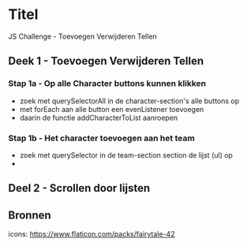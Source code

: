 # Titel
JS Challenge - Toevoegen Verwijderen Tellen

## Deek 1 - Toevoegen Verwijderen Tellen


### Stap 1a - Op alle Character buttons kunnen klikken

- zoek met querySelectorAll in de character-section's alle buttons op
- met forEach aan alle button een evenListener toevoegen
- daarin de functie addCharacterToList aanroepen

### Stap 1b - Het character toevoegen aan het team

- zoek met querySelector in de team-section section de lijst (ul) op
-






## Deel 2 - Scrollen door lijsten


## Bronnen

icons: https://www.flaticon.com/packs/fairytale-42

